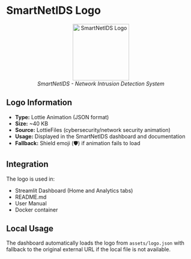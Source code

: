 # SmartNetIDS Logo

<div align="center">
  <img src="logo.json" alt="SmartNetIDS Logo" width="150" height="150">
  <br>
  <em>SmartNetIDS - Network Intrusion Detection System</em>
</div>

## Logo Information

- **Type:** Lottie Animation (JSON format)
- **Size:** ~40 KB
- **Source:** LottieFiles (cybersecurity/network security animation)
- **Usage:** Displayed in the SmartNetIDS dashboard and documentation
- **Fallback:** Shield emoji (🛡️) if animation fails to load

## Integration

The logo is used in:
- Streamlit Dashboard (Home and Analytics tabs)
- README.md
- User Manual
- Docker container

## Local Usage

The dashboard automatically loads the logo from `assets/logo.json` with fallback to the original external URL if the local file is not available. 